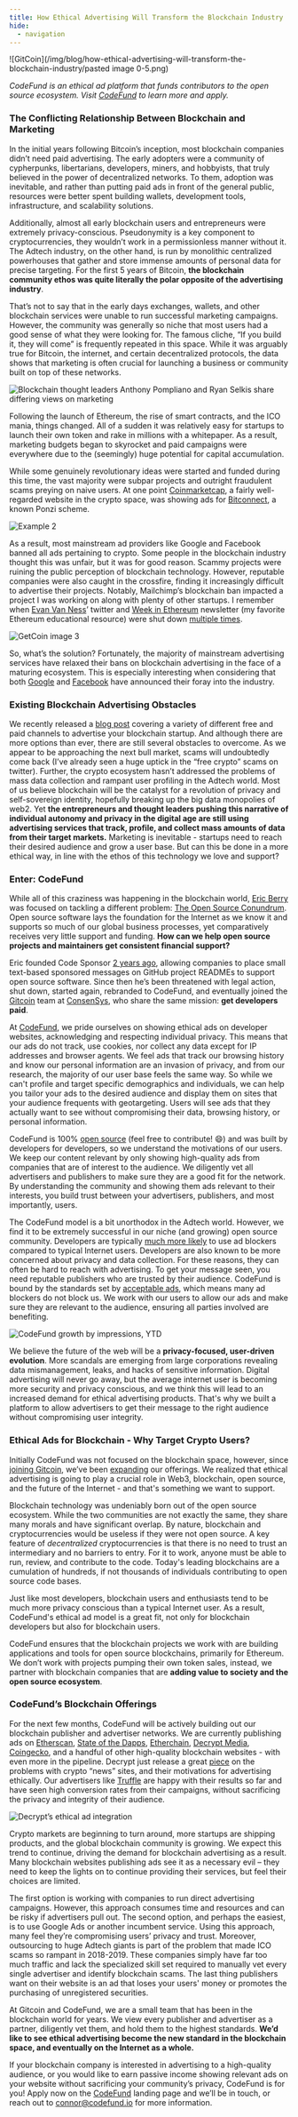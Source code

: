 ```yaml
---
title: How Ethical Advertising Will Transform the Blockchain Industry
hide:
  - navigation
---
```


![GitCoin](/img/blog/how-ethical-advertising-will-transform-the-blockchain-industry/pasted image 0-5.png)

*CodeFund is an ethical ad platform that funds contributors to the open source ecosystem. Visit [CodeFund](https://codefund.io/) to learn more and apply.*

### The Conflicting Relationship Between Blockchain and Marketing
In the initial years following Bitcoin’s inception, most blockchain companies didn’t need paid advertising. The early adopters were a community of cypherpunks, libertarians, developers, miners, and hobbyists, that truly believed in the power of decentralized networks. To them, adoption was inevitable, and rather than putting paid ads in front of the general public, resources were better spent building wallets, development tools, infrastructure, and scalability solutions.

Additionally, almost all early blockchain users and entrepreneurs were extremely privacy-conscious. Pseudonymity is a key component to cryptocurrencies, they wouldn’t work in a permissionless manner without it. The Adtech industry, on the other hand, is run by monolithic centralized powerhouses that gather and store immense amounts of personal data for precise targeting. For the first 5 years of Bitcoin, **the blockchain community ethos was quite literally the polar opposite of the advertising industry**.

That’s not to say that in the early days exchanges, wallets, and other blockchain services were unable to run successful marketing campaigns. However, the community was generally so niche that most users had a good sense of what they were looking for. The famous cliche, “If you build it, they will come” is frequently repeated in this space. While it was arguably true for Bitcoin, the internet, and certain decentralized protocols, the data shows that marketing is often crucial for launching a business or community built on top of these networks.

![Blockchain thought leaders Anthony Pompliano and Ryan Selkis share differing views on marketing](/img/blog/how-ethical-advertising-will-transform-the-blockchain-industry/getcoin-image-1.jpg "Blockchain thought leaders Anthony Pompliano and Ryan Selkis share differing views on marketing")

Following the launch of Ethereum, the rise of smart contracts, and the ICO mania, things changed. All of a sudden it was relatively easy for startups to launch their own token and rake in millions with a whitepaper. As a result, marketing budgets began to skyrocket and paid campaigns were everywhere due to the (seemingly) huge potential for capital accumulation.

While some genuinely revolutionary ideas were started and funded during this time, the vast majority were subpar projects and outright fraudulent scams preying on naive users. At one point [Coinmarketcap](https://coinmarketcap.com/), a fairly well-regarded website in the crypto space, was showing ads for [Bitconnect](https://en.wikipedia.org/wiki/Bitconnect), a known Ponzi scheme.

![Example 2](/img/blog/how-ethical-advertising-will-transform-the-blockchain-industry/getcoin-image-2.jpg)

As a result, most mainstream ad providers like Google and Facebook banned all ads pertaining to crypto. Some people in the blockchain industry thought this was unfair, but it was for good reason. Scammy projects were ruining the public perception of blockchain technology. However, reputable companies were also caught in the crossfire, finding it increasingly difficult to advertise their projects. Notably, Mailchimp’s blockchain ban impacted a project I was working on along with plenty of other startups. I remember when [Evan Van Ness](https://twitter.com/evan_van_ness)’ twitter and [Week in Ethereum](https://www.weekinethereum.com/) newsletter (my favorite Ethereum educational resource) were shut down [multiple times](https://cointelegraph.com/news/breaking-mailchimp-reportedly-shuts-down-accounts-related-to-crypto-prices-drop).

![GetCoin image 3](/img/blog/how-ethical-advertising-will-transform-the-blockchain-industry/getcoin-image-3.jpg)

So, what’s the solution? Fortunately, the majority of mainstream advertising services have relaxed their bans on blockchain advertising in the face of a maturing ecosystem. This is especially interesting when considering that both [Google](https://www.bloomberg.com/news/articles/2018-03-21/google-is-said-to-work-on-its-own-blockchain-related-technology) and [Facebook](https://libra.org) have announced their foray into the industry.

### Existing Blockchain Advertising Obstacles

We recently released a [blog post](https://codefund.io/blog/how-to-advertise-your-startup-blockchain-project) covering a variety of different free and paid channels to advertise your blockchain startup. And although there are more options than ever, there are still several obstacles to overcome. As we appear to be approaching the next bull market, scams will undoubtedly come back (I’ve already seen a huge uptick in the “free crypto” scams on twitter). Further, the crypto ecosystem hasn’t addressed the problems of mass data collection and rampant user profiling in the Adtech world. Most of us believe blockchain will be the catalyst for a revolution of privacy and self-sovereign identity, hopefully breaking up the big data monopolies of web2. Yet **the entrepreneurs and thought leaders pushing this narrative of individual autonomy and privacy in the digital age are still using advertising services that track, profile, and collect mass amounts of data from their target markets.** Marketing is inevitable - startups need to reach their desired audience and grow a user base. But can this be done in a more ethical way, in line with the ethos of this technology we love and support?

### Enter: CodeFund

While all of this craziness was happening in the blockchain world, [Eric Berry](https://twitter.com/coderberry) was focused on tackling a different problem: [The Open Source Conundrum](https://codefund.io/blog/the-open-source-conundrum-how-do-we-keep-the-lights-on). Open source software lays the foundation for the Internet as we know it and supports so much of our global business processes, yet comparatively receives very little support and funding. **How can we help open source projects and maintainers get consistent financial support?**

Eric founded Code Sponsor [2 years ago](https://changelog.com/founderstalk/56), allowing companies to place small text-based sponsored messages on GitHub project READMEs to support open source software. Since then he’s been threatened with legal action, shut down, started again, rebranded to CodeFund, and eventually joined the [Gitcoin](https://gitcoin.co/) team at [ConsenSys](https://consensys.net/), who share the same mission: **get developers paid**.

At [CodeFund](https://codefund.io/), we pride ourselves on showing ethical ads on developer websites, acknowledging and respecting individual privacy. This means that our ads do not track, use cookies, nor collect any data except for IP addresses and browser agents. We feel ads that track our browsing history and know our personal information are an invasion of privacy, and from our research, the majority of our user base feels the same way. So while we can't profile and target specific demographics and individuals, we can help you tailor your ads to the desired audience and display them on sites that your audience frequents with geotargeting. Users will see ads that they actually want to see without compromising their data, browsing history, or personal information.

CodeFund is 100% [open source](https://github.com/gitcoinco/code_fund_ads) (feel free to contribute! 😄) and was built by developers for developers, so we understand the motivations of our users. We keep our content relevant by only showing high-quality ads from companies that are of interest to the audience. We diligently vet all advertisers and publishers to make sure they are a good fit for the network. By understanding the community and showing them ads relevant to their interests, you build trust between your advertisers, publishers, and most importantly, users.

The CodeFund model is a bit unorthodox in the Adtech world. However, we find it to be extremely successful in our niche (and growing) open source community. Developers are typically [much more likely](https://www.stackoverflowbusiness.com/engagement/resources/the-state-of-developer-engagement-2018) to use ad blockers compared to typical Internet users. Developers are also known to be more concerned about privacy and data collection. For these reasons, they can often be hard to reach with advertising. To get your message seen, you need reputable publishers who are trusted by their audience. CodeFund is bound by the standards set by [acceptable ads](https://acceptableads.com/en/about/criteria), which means many ad blockers do not block us. We work with our users to allow our ads and make sure they are relevant to the audience, ensuring all parties involved are benefiting.

![CodeFund growth by impressions, YTD](/img/blog/how-ethical-advertising-will-transform-the-blockchain-industry/getcoin-image-4.jpg "CodeFund growth by impressions, YTD")

We believe the future of the web will be a **privacy-focused, user-driven evolution**. More scandals are emerging from large corporations revealing data mismanagement, leaks, and hacks of sensitive information. Digital advertising will never go away, but the average internet user is becoming more security and privacy conscious, and we think this will lead to an increased demand for ethical advertising products. That's why we built a platform to allow advertisers to get their message to the right audience without compromising user integrity.

### Ethical Ads for Blockchain - Why Target Crypto Users?

Initially CodeFund was not focused on the blockchain space, however, since [joining Gitcoin](https://medium.com/codefund/code-sponsor-joins-gitcoin-b7d35966b93d), we’ve been [expanding](https://medium.com/gitcoin/codefund-ads-on-etherscan-fae1a3d35b51) our offerings. We realized that ethical advertising is going to play a crucial role in Web3, blockchain, open source, and the future of the Internet - and that's something we want to support.

Blockchain technology was undeniably born out of the open source ecosystem. While the two communities are not exactly the same, they share many morals and have significant overlap. By nature, blockchain and cryptocurrencies would be useless if they were not open source. A key feature of *decentralized* cryptocurrencies is that there is no need to trust an intermediary and no barriers to entry. For it to work, anyone must be able to run, review, and contribute to the code. Today's leading blockchains are a cumulation of hundreds, if not thousands of individuals contributing to open source code bases.

Just like most developers, blockchain users and enthusiasts tend to be much more privacy conscious than a typical Internet user. As a result, CodeFund's ethical ad model is a great fit, not only for blockchain developers but also for blockchain users.

CodeFund ensures that the blockchain projects we work with are building applications and tools for open source blockchains, primarily for Ethereum. We don’t work with projects pumping their own token sales, instead, we partner with blockchain companies that are **adding value to society and the open source ecosystem**.

### CodeFund’s Blockchain Offerings

For the next few months, CodeFund will be actively building out our blockchain publisher and advertiser networks. We are currently publishing ads on [Etherscan](https://etherscan.io/), [State of the Dapps](https://www.stateofthedapps.com/), [Etherchain](https://www.etherchain.org/), [Decrypt Media](https://decrypt.co/), [Coingecko](https://www.coingecko.com/), and a handful of other high-quality blockchain websites - with even more in the pipeline. Decrypt just release a great [piece](https://wp.me/p9ZACC-1Vv) on the problems with crypto “news” sites, and their motivations for advertising ethically. Our advertisers like [Truffle](/truffle) are happy with their results so far and have seen high conversion rates from their campaigns, without sacrificing the privacy and integrity of their audience.

![Decrypt’s ethical ad integration](/img/blog/how-ethical-advertising-will-transform-the-blockchain-industry/getcoin-image-5.jpg "Decrypt’s ethical ad integration")

Crypto markets are beginning to turn around, more startups are shipping products, and the global blockchain community is growing. We expect this trend to continue, driving the demand for blockchain advertising as a result. Many blockchain websites publishing ads see it as a necessary evil – they need to keep the lights on to continue providing their services, but feel their choices are limited.

The first option is working with companies to run direct advertising campaigns. However, this approach consumes time and resources and can be risky if advertisers pull out. The second option, and perhaps the easiest, is to use Google Ads or another incumbent service. Using this approach, many feel they’re compromising users’ privacy and trust. Moreover, outsourcing to huge Adtech giants is part of the problem that made ICO scams so rampant in 2018-2019. These companies simply have far too much traffic and lack the specialized skill set required to manually vet every single advertiser and identify blockchain scams. The last thing publishers want on their website is an ad that loses your users' money or promotes the purchasing of unregistered securities.

At Gitcoin and CodeFund, we are a small team that has been in the blockchain world for years. We view every publisher and advertiser as a partner, diligently vet them, and hold them to the highest standards. **We’d like to see ethical advertising become the new standard in the blockchain space, and eventually on the Internet as a whole.**

If your blockchain company is interested in advertising to a high-quality audience, or you would like to earn passive income showing relevant ads on your website without sacrificing your community’s privacy, CodeFund is for you! Apply now on the [CodeFund](https://codefund.io/) landing page and we’ll be in touch, or reach out to [connor@codefund.io](mailto:connor@codefund.io) for more information.
